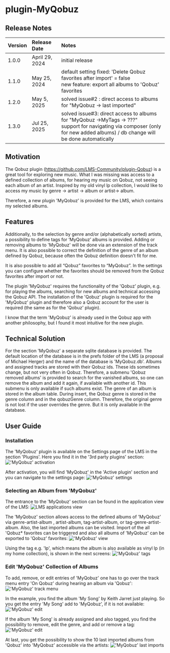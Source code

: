 # plugin-MyQobuz

## Release Notes
|  Version  | Release Date | Notes |
| :-- | :-- | :-- |
| 1.0.0 | April 29, 2024 |  initial release  |
| 1.1.0 | May 25, 2024 |  default setting fixed:  'Delete Qobuz favorites after import' = false <br> new feature: export all albums to 'Qobuz' favorites    |
| 1.2.0 | May 5, 2025 |   solved issue#2 : direct access to albums for "MyQobuz -> last imported" |
| 1.3.0 | Jul 25, 2025 |   solved issue#3:  direct access to albums for "MyQobuz ->MyTags -> ???" <br> support for navigating via composer (only for new added albums) / db change will be done automatically | 



## Motivation
The Qobuz plugin (https://github.com/LMS-Community/plugin-Qobuz) is a great tool for exploring new music. What I was missing was access to a defined collection of albums, for hearing my music on Qobuz, not seeing each album of an artist. Inspired by my old vinyl lp collection, I would like to access my music by genre -> artist -> album or artist-> album.

Therefore, a new plugin 'MyQobuz' is provided for the LMS, which contains my selected albums. 

## Features
Additionally, to the selection by genre and/or (alphabetically sorted) artists, a possibility to define tags for ‘MyQobuz’ albums is provided. 
Adding or removing albums to 'MyQobuz' will be done via an extension of the track menu. It is also possible to correct the definition of the genre of an album defined by Qobuz, because often the Qobuz definition doesn't fit for me.

It is also possible to add all “Qobuz” favorites to “MyQobuz”. In the settings you can configure whether the favorites should be removed from the Qobuz favorites after import or not.

The plugin 'MyQobuz' requires the functionality of the 'Qobuz' plugin, e.g. for playing the albums, searching for new albums and technical accessing the Qobuz API. The installation of the 'Qobuz' plugin is required for the 'MyQobuz' plugin and therefore also a Qobuz account for the user is required (the same as for the 'Qobuz' plugin). 

I know that the term 'MyQobuz' is already used in the Qobuz app with another philosophy, but I found it most intuitive for the new plugin. 

## Technical Solution
For the section 'MyQobuz' a separate sqlite database is provided. The default location of the database is in the prefs folder of the LMS (a proposal of Michael Herger) and the name of the database is 'MyQobuz.db'. Albums and assigned tracks are stored with their Qobuz ids. These ids sometimes change, but not very often in Qobuz. Therefore, a submenu 'Qobuz removed albums' is provided to search for the vanished albums, so one can remove the album and add it again, if available with another id. This submenu is only available if such albums exist. The genre of an album is stored in the album table. During insert, the Qobuz genre is stored in the genre column and in the qobuzGenre column. Therefore, the original genre is not lost if the user overrides the genre. But it is only available in the database. 

## User Guide

### Installation
The 'MyQobuz' plugin is available on the Settings page of the LMS in the section 'Plugins'. Here you find it in the '3rd party plugins' section:
!['MyQobuz' activation](assets/settings.png "Enable 'MyQobuz'")

After activation, you will find 'MyQobuz' in the 'Active plugin' section and you can navigate to the settings page:
!['MyQobuz' settings](assets/IMG_0054_2.jpeg "'MyQobuz' settings")

### Selecting an Album from 'MyQobuz'
The entrance to the 'MyQobuz' section can be found in the application view of the LMS:
![LMS applications view](assets/IMG_0040.PNG "Entry point for 'MyQobuz'")

The 'MyQobuz' section allows access to the defined albums of 'MyQobuz' via genre-artist-album , artist-album, tag-artist-album, or tag-genre-artist-album. Also, the last imported albums can be visited. Import of the all 'Qobuz* favorites can be triggered and also all albums of 'MyQobuz' can be exported to 'Qobuz' favorites:
!['MyQobuz' view](assets/IMG_0041_2.jpeg "'MyQobuz' menu")

Using the tag e.g. 'lp', which means the album is also available as vinyl lp (in my home collection), is shown in the next screens:
!['MyQobuz' tags](assets/use_tag2.PNG "Using a tag")

### Edit 'MyQobuz' Collection of Albums
To add, remove, or edit entries of 'MyQobuz' one has to go over the track menu entry 'On Qobuz' during hearing an album via 'Qobuz':
!['MyQobuz' track menu](assets/IMG_0047.PNG "Entry point for 'MyQobuz'to edit in the track info menu")

In the example, you find the album 'My Song' by Keith Jarret just playing. So you get the entry 'My Song' add to 'MyQobuz', if it is not available:
!['MyQobuz' edit](assets/IMG_0048.PNG "Entry point for defining 'MyQobuz' entries")

If the album 'My Song' is already assigned and also tagged, you find the possibility to remove, edit the genre, and add or remove a tag:
!['MyQobuz' edit](assets/IMG_0049.PNG "Menu for removing or editing entries of 'MyQobuz'") 

At last, you get the possibility to show the 10 last imported albums from 'Qobuz' into 'MyQobuz' accessible via the artists:
!['MyQobuz' last imports](assets/IMG_0050.PNG "Last imports to 'MyQobuz'") 


